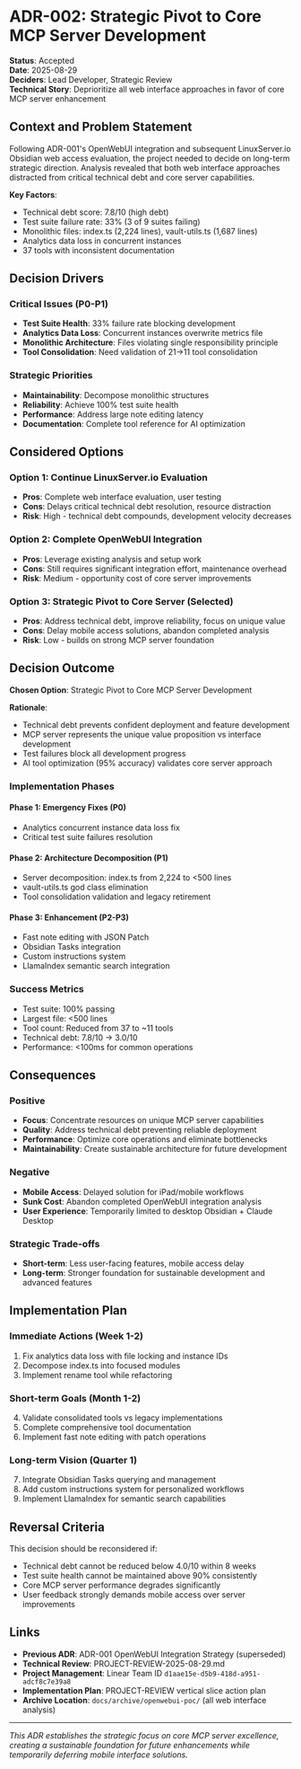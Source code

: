 # ADR-002: Strategic Pivot to Core MCP Server Development

**Status**: Accepted  
**Date**: 2025-08-29  
**Deciders**: Lead Developer, Strategic Review  
**Technical Story**: Deprioritize all web interface approaches in favor of core MCP server enhancement

## Context and Problem Statement

Following ADR-001's OpenWebUI integration and subsequent LinuxServer.io Obsidian web access evaluation, the project needed to decide on long-term strategic direction. Analysis revealed that both web interface approaches distracted from critical technical debt and core server capabilities.

**Key Factors**:
- Technical debt score: 7.8/10 (high debt)
- Test suite failure rate: 33% (3 of 9 suites failing)
- Monolithic files: index.ts (2,224 lines), vault-utils.ts (1,687 lines)
- Analytics data loss in concurrent instances
- 37 tools with inconsistent documentation

## Decision Drivers

### Critical Issues (P0-P1)
- **Test Suite Health**: 33% failure rate blocking development
- **Analytics Data Loss**: Concurrent instances overwrite metrics file
- **Monolithic Architecture**: Files violating single responsibility principle
- **Tool Consolidation**: Need validation of 21→11 tool consolidation

### Strategic Priorities
- **Maintainability**: Decompose monolithic structures
- **Reliability**: Achieve 100% test suite health
- **Performance**: Address large note editing latency
- **Documentation**: Complete tool reference for AI optimization

## Considered Options

### Option 1: Continue LinuxServer.io Evaluation
- **Pros**: Complete web interface evaluation, user testing
- **Cons**: Delays critical technical debt resolution, resource distraction
- **Risk**: High - technical debt compounds, development velocity decreases

### Option 2: Complete OpenWebUI Integration
- **Pros**: Leverage existing analysis and setup work
- **Cons**: Still requires significant integration effort, maintenance overhead
- **Risk**: Medium - opportunity cost of core server improvements

### Option 3: Strategic Pivot to Core Server (Selected)
- **Pros**: Address technical debt, improve reliability, focus on unique value
- **Cons**: Delay mobile access solutions, abandon completed analysis
- **Risk**: Low - builds on strong MCP server foundation

## Decision Outcome

**Chosen Option**: Strategic Pivot to Core MCP Server Development

**Rationale**:
- Technical debt prevents confident deployment and feature development
- MCP server represents the unique value proposition vs interface development
- Test failures block all development progress
- AI tool optimization (95% accuracy) validates core server approach

### Implementation Phases

#### Phase 1: Emergency Fixes (P0)
- Analytics concurrent instance data loss fix
- Critical test suite failures resolution

#### Phase 2: Architecture Decomposition (P1)
- Server decomposition: index.ts from 2,224 to <500 lines
- vault-utils.ts god class elimination
- Tool consolidation validation and legacy retirement

#### Phase 3: Enhancement (P2-P3)
- Fast note editing with JSON Patch
- Obsidian Tasks integration  
- Custom instructions system
- LlamaIndex semantic search integration

### Success Metrics
- Test suite: 100% passing
- Largest file: <500 lines
- Tool count: Reduced from 37 to ~11 tools
- Technical debt: 7.8/10 → 3.0/10
- Performance: <100ms for common operations

## Consequences

### Positive
- **Focus**: Concentrate resources on unique MCP server capabilities
- **Quality**: Address technical debt preventing reliable deployment
- **Performance**: Optimize core operations and eliminate bottlenecks
- **Maintainability**: Create sustainable architecture for future development

### Negative
- **Mobile Access**: Delayed solution for iPad/mobile workflows
- **Sunk Cost**: Abandon completed OpenWebUI integration analysis
- **User Experience**: Temporarily limited to desktop Obsidian + Claude Desktop

### Strategic Trade-offs
- **Short-term**: Less user-facing features, mobile access delay
- **Long-term**: Stronger foundation for sustainable development and advanced features

## Implementation Plan

### Immediate Actions (Week 1-2)
1. Fix analytics data loss with file locking and instance IDs
2. Decompose index.ts into focused modules
3. Implement rename tool while refactoring

### Short-term Goals (Month 1-2)  
4. Validate consolidated tools vs legacy implementations
5. Complete comprehensive tool documentation
6. Implement fast note editing with patch operations

### Long-term Vision (Quarter 1)
7. Integrate Obsidian Tasks querying and management
8. Add custom instructions system for personalized workflows
9. Implement LlamaIndex for semantic search capabilities

## Reversal Criteria

This decision should be reconsidered if:
- Technical debt cannot be reduced below 4.0/10 within 8 weeks
- Test suite health cannot be maintained above 90% consistently
- Core MCP server performance degrades significantly
- User feedback strongly demands mobile access over server improvements

## Links

- **Previous ADR**: ADR-001 OpenWebUI Integration Strategy (superseded)
- **Technical Review**: PROJECT-REVIEW-2025-08-29.md
- **Project Management**: Linear Team ID `d1aae15e-d5b9-418d-a951-adcf8c7e39a8`
- **Implementation Plan**: PROJECT-REVIEW vertical slice action plan
- **Archive Location**: `docs/archive/openwebui-poc/` (all web interface analysis)

---

*This ADR establishes the strategic focus on core MCP server excellence, creating a sustainable foundation for future enhancements while temporarily deferring mobile interface solutions.*